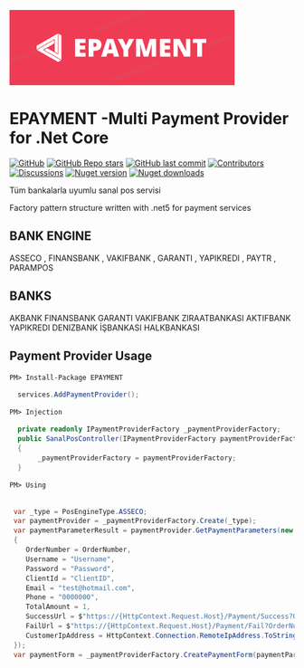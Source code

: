 
![alt text](https://github.com/enisgurkann/EPAYMENT/blob/master/Epayment.PNG?raw=true)

# EPAYMENT -Multi Payment Provider for .Net Core

[![GitHub](https://img.shields.io/github/license/enisgurkann/EPAYMENT?color=594ae2&logo=github&style=flat-square)](https://github.com/enisgurkann/EPAYMENT/blob/master/LICENSE)
[![GitHub Repo stars](https://img.shields.io/github/stars/enisgurkann/EPAYMENT?color=594ae2&style=flat-square&logo=github)](https://github.com/enisgurkann/EPAYMENT/stargazers)
[![GitHub last commit](https://img.shields.io/github/last-commit/enisgurkann/EPAYMENT?color=594ae2&style=flat-square&logo=github)](https://github.com/mudblazor/mudblazor)
[![Contributors](https://img.shields.io/github/contributors/enisgurkann/EPAYMENT?color=594ae2&style=flat-square&logo=github)](https://github.com/enisgurkann/EPAYMENT/graphs/contributors)
[![Discussions](https://img.shields.io/github/discussions/enisgurkann/EPAYMENT?color=594ae2&logo=github&style=flat-square)](https://github.com/enisgurkann/EPAYMENT/discussions)
[![Nuget version](https://img.shields.io/nuget/v/EPAYMENT?color=ff4081&label=nuget%20version&logo=nuget&style=flat-square)](https://www.nuget.org/packages/EPAYMENT/)
[![Nuget downloads](https://img.shields.io/nuget/dt/EPAYMENT?color=ff4081&label=nuget%20downloads&logo=nuget&style=flat-square)](https://www.nuget.org/packages/EPAYMENT/)



Tüm bankalarla uyumlu sanal pos servisi

Factory pattern structure written with .net5 for payment services

 ## BANK ENGINE
 ASSECO , FINANSBANK , VAKIFBANK , GARANTI , YAPIKREDI , PAYTR , PARAMPOS
 
 ## BANKS
 
 AKBANK FINANSBANK GARANTI VAKIFBANK ZIRAATBANKASI AKTIFBANK YAPIKREDI DENIZBANK İŞBANKASI HALKBANKASI 

## Payment Provider Usage

```
PM> Install-Package EPAYMENT
```

```csharp
  services.AddPaymentProvider();
 ```
 
 
```
PM> Injection
```


```csharp
  private readonly IPaymentProviderFactory _paymentProviderFactory;
  public SanalPosController(IPaymentProviderFactory paymentProviderFactory)
  {
       _paymentProviderFactory = paymentProviderFactory;
  }
```

```
PM> Using
```
```csharp
     
 var _type = PosEngineType.ASSECO;
 var paymentProvider = _paymentProviderFactory.Create(_type);
 var paymentParameterResult = paymentProvider.GetPaymentParameters(new PaymentRequest()
 {
 	OrderNumber = OrderNumber,
 	Username = "Username",
 	Password = "Password",
 	ClientId = "ClientID",
 	Email = "test@hotmail.com",
 	Phone = "0000000",
 	TotalAmount = 1,
 	SuccessUrl = $"https://{HttpContext.Request.Host}/Payment/Success?OrderNumber={OrderNumber}",
 	FailUrl = $"https://{HttpContext.Request.Host}/Payment/Fail?OrderNumber={OrderNumber}",
 	CustomerIpAddress = HttpContext.Connection.RemoteIpAddress.ToString()
 });
 var paymentForm = _paymentProviderFactory.CreatePaymentForm(paymentParameterResult.Parameters, _config.GetValue<Uri>("Payment:PosType"));
   
```


 
